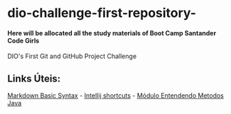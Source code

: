 # dio-challenge-first-repository-
#### Here will be allocated all the study materials of Boot Camp Santander Code Girls
  DIO's First Git and GitHub Project Challenge
  ## Links Úteis:
  [Markdown Basic Syntax](https://www.markdownguide.org/basic-syntax/) -
    [Intellij shortcuts](http://www.basef.com.br/index.php/Atalhos_do_IntelliJ_Idea) - [Módulo Entendendo Metodos Java](https://docs.google.com/presentation/d/1InCKAqx_Vocw9BxN95JTtcDpPnredEOa/edit#slide=id.g12e935a282d_16_2137)
